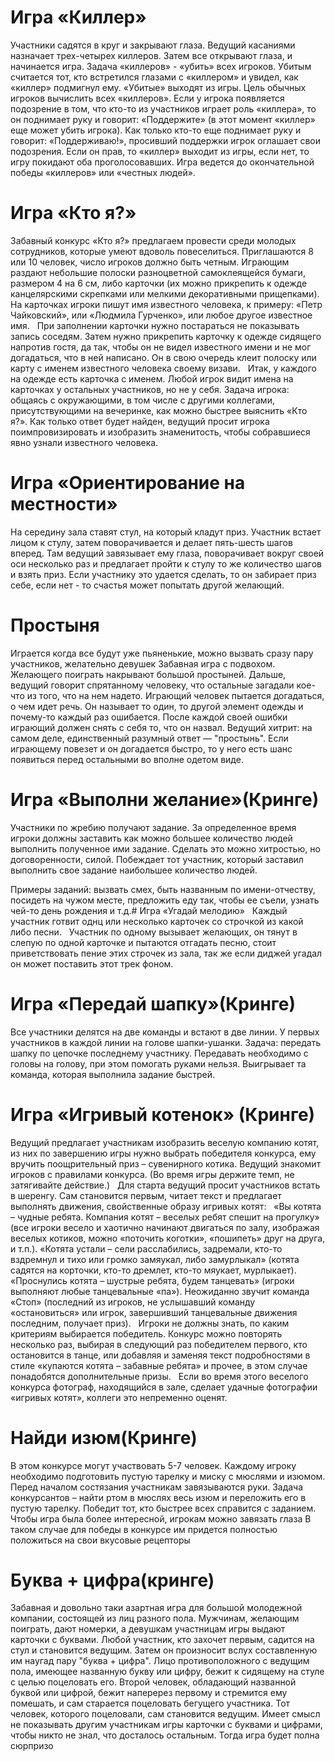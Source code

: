 

# Игра «Киллер»

Участники садятся в круг и закрывают глаза. Ведущий касаниями назначает трех-четырех киллеров. Затем все открывают глаза, и начинается игра. Задача «киллеров» - «убить» всех игроков. Убитым считается тот, кто встретился глазами с «киллером» и увидел, как «киллер» подмигнул ему. «Убитые» выходят из игры. Цель обычных игроков вычислить всех «киллеров». Если у игрока появляется подозрение в том, что кто-то из участников играет роль «киллера», то он поднимает руку и говорит: «Поддержите» (в этот момент «киллер» еще может убить игрока). Как только кто-то еще поднимает руку и говорит: «Поддерживаю!», просивший поддержки игрок оглашает свои подозрения. Если он прав, то «киллер» выходит из игры, если нет, то игру покидают оба проголосовавших. Игра ведется до окончательной победы «киллеров» или «честных людей».

# Игра «Кто я?»   
Забавный конкурс «Кто я?» предлагаем провести среди молодых сотрудников, которые умеют вдоволь повеселиться. Приглашаются 8 или 10 человек, число игроков должно быть четным. Играющим раздают небольшие полоски разноцветной самоклеящейся бумаги, размером 4 на 6 см, либо карточки (их можно прикрепить к одежде канцелярскими скрепками или мелкими декоративными прищепками). На карточках игроки пишут имя известного человека, к примеру: «Петр Чайковский», или «Людмила Гурченко», или любое другое известное имя.   При заполнении карточки нужно постараться не показывать запись соседям. Затем нужно прикрепить карточку к одежде сидящего напротив гостя, да так, чтобы он не видел известного имени и не мог догадаться, что в ней написано. Он в свою очередь клеит полоску или карту с именем известного человека своему визави.   Итак, у каждого на одежде есть карточка с именем. Любой игрок видит имена на карточках у остальных участников, но не у себя. Задача игрока: общаясь с окружающими, в том числе с другими коллегами, присутствующими на вечеринке, как можно быстрее выяснить «Кто я?». Как только ответ будет найден, ведущий просит игрока поимпровизировать и изобразить знаменитость, чтобы собравшиеся явно узнали известного человека.  
# Игра «Ориентирование на местности»

На середину зала ставят стул, на который кладут приз. Участник встает лицом к стулу, затем поворачивается и делает пять-шесть шагов вперед. Там ведущий завязывает ему глаза, поворачивает вокруг своей оси несколько раз и предлагает пройти к стулу то же количество шагов и взять приз. Если участнику это удается сделать, то он забирает приз себе, если нет - то счастья может попытать другой желающий.

# Простыня
Играется когда все будут уже пьяненькие, можно вызвать сразу пару участников, желательно девушек
Забавная игра с подвохом. Желающего поиграть накрывают большой простыней. Дальше, ведущий говорит спрятанному человеку, что остальные загадали кое-что из того, что на нем надето. Играющий человек пытается догадаться, о чем идет речь. Он называет то один, то другой элемент одежды и почему-то каждый раз ошибается. После каждой своей ошибки играющий должен снять с себя то, что он назвал. Ведущий хитрит: на самом деле, единственный разумный ответ — "простынь". Если играющему повезет и он догадается быстро, то у него есть шанс появиться перед остальными во вполне одетом виде.
# Игра «Выполни желание»(Кринге)

Участники по жребию получают задание. За определенное время игроки должны заставить как можно большее количество людей выполнить полученное ими задание. Сделать это можно хитростью, но договоренности, силой. Побеждает тот участник, который заставил выполнить свое задание наибольшее количество людей.

Примеры заданий: вызвать смех, быть названным по имени-отчеству, посидеть на чужом месте, предложить еду так, чтобы ее съели, узнать чей-то день рождения и т.д.# Игра «Угадай мелодию»   
Каждый участник готвит однц или несколько карточек со строчкой из какой либо песни.   Участник по одному вызывает желающих, он тянут в слепую по одной карточке и пытаются отгадать песню, стоит приветствовать пение этих строчек из 
зала, так же если диджей угадал он может поставить этот трек фоном. 


# Игра «Передай шапку»(Кринге)

Все участники делятся на две команды и встают в две линии. У первых участников в каждой линии на голове шапки-ушанки. Задача: передать шапку по цепочке последнему участнику. Передавать необходимо с головы на голову, при этом помогать руками нельзя. Выигрывает та команда, которая выполнила задание быстрей.



# Игра «Игривый котенок» (Кринге)  
Ведущий предлагает участникам изобразить веселую компанию котят, из них по завершению игры нужно выбрать победителя конкурса, ему вручить поощрительный приз – сувенирного котика. Ведущий знакомит игроков с правилами конкурса. (Во время игры держите темп, не затягивайте действие.)   Для старта ведущий просит участников встать в шеренгу. Сам становится первым, читает текст и предлагает выполнять движения, свойственные образу игривых котят:   «Вы котята – чудные ребята. Компания котят – веселых ребят спешит на прогулку» (все игроки весело и хаотично начинают двигаться по залу, изображая веселых котиков, можно «поточить коготки», «пошипеть» друг на друга, и т.п.). «Котята устали – сели расслабились, задремали, кто-то вздремнул и тихо или громко замяукал, либо замурлыкал» (котята садятся на корточки, кто-то дремлет, кто-то мяукает, мурлыкает). «Проснулись котята – шустрые ребята, будем танцевать» (игроки выполняют любые танцевальные «па»). Неожиданно звучит команда «Стоп» (последний из игроков, не услышавший команду «остановиться» или игрок, завершивший танцевальные движения последним, получает приз).   Игроки не должны знать, по каким критериям выбирается победитель. Конкурс можно повторять несколько раз, выбирая в следующий раз победителем первого, кто остановится в танце, или добавляя и заменяя текст подробностями в стиле «купаются котята – забавные ребята» и прочее, в этом случае понадобятся дополнительные призы.   Если во время этого веселого конкурса фотограф, находящийся в зале, сделает удачные фотографии «игривых котят», коллеги это непременно оценят.  



# Найди изюм(Кринге) 
В этом конкурсе могут участвовать 5-7 человек. Каждому игроку необходимо подготовить пустую тарелку и миску с мюслями и изюмом. Перед началом состязания участникам завязываются руки. Задача конкурсантов – найти ртом в мюслях весь изюм и переложить его в пустую тарелку. Победит тот, кто быстрее всех справится с заданием. Чтобы игра была более интересной, игрокам можно завязать глаза В таком случае для победы в конкурсе им придется полностью положиться на свои вкусовые рецепторы  




# Буква + цифра(кринге)

Забавная и довольно таки азартная игра для большой молодежной компании, состоящей из лиц разного пола. Мужчинам, желающим поиграть, дают номерки, а девушкам участницам игры выдают карточки с буквами. Любой участник, кто захочет первым, садится на стул и становится ведущим. Затем он произносит вслух составленную им наугад пару "буква + цифра". Лицо противоположного с ведущим пола, имеющее названную букву или цифру, бежит к сидящему на стуле с целью поцеловать его. Второй человек, обладающий названной буквой или цифрой, бежит наперерез первому и стремится ему помешать, и сам старается поцеловать бегущего участника. Тот человек, которого поцеловали, сам становится ведущим. Имеет смысл не показывать другим участникам игры карточки с буквами и цифрами, чтобы никто не знал, что досталось остальным. Тогда игра будет полна сюрпризо